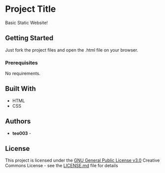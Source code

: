 # Project Title

Basic Static Website!

## Getting Started

Just fork the project files and open the .html file on your browser.

### Prerequisites

No requirements.

## Built With

  - HTML
  - CSS

## Authors

  - **teo003** - 

## License

This project is licensed under the [GNU General Public License v3.0](LICENSE.md)
Creative Commons License - see the [LICENSE.md](LICENSE.md) file for
details
